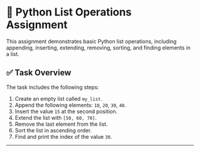 # 🐍 Python List Operations Assignment

This assignment demonstrates basic Python list operations, including appending, inserting, extending, removing, sorting, and finding elements in a list.

## ✅ Task Overview

The task includes the following steps:

1. Create an empty list called `my_list`.
2. Append the following elements: `10`, `20`, `30`, `40`.
3. Insert the value `15` at the second position.
4. Extend the list with `[50, 60, 70]`.
5. Remove the last element from the list.
6. Sort the list in ascending order.
7. Find and print the index of the value `30`.

---


